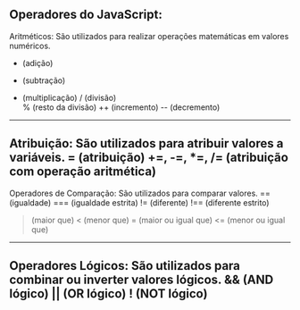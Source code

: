 Operadores do JavaScript: 
--------------------------------------------------------------------------------------------------------------
Aritméticos: São utilizados para realizar operações matemáticas em valores numéricos.
+ (adição)
- (subtração)
* (multiplicação)
/ (divisão)  
% (resto da divisão) 
++ (incremento)
-- (decremento)
--------------------------------------------------------------------------------------------------------------
Atribuição: São utilizados para atribuir valores a variáveis.
= (atribuição)
+=, -=, *=, /= (atribuição com operação aritmética) 
--------------------------------------------------------------------------------------------------------------
Operadores de Comparação: São utilizados para comparar valores.
== (igualdade)
=== (igualdade estrita)
!= (diferente)
!== (diferente estrito)
> (maior que)
< (menor que)
>= (maior ou igual que)
<= (menor ou igual que)  
--------------------------------------------------------------------------------------------------------------
Operadores Lógicos: São utilizados para combinar ou inverter valores lógicos.
&& (AND lógico) 
|| (OR lógico)
! (NOT lógico)
--------------------------------------------------------------------------------------------------------------